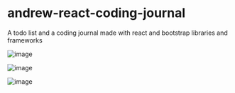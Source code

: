 # andrew-react-coding-journal
A todo list and a coding journal made with react and bootstrap libraries and frameworks

![image](https://user-images.githubusercontent.com/69062810/129648421-568e1b6c-df4e-4cb2-b4ee-26ae9b951367.png)

![image](https://user-images.githubusercontent.com/69062810/129648455-13560c6a-bbce-4cd0-bcfe-d87554736736.png)

![image](https://user-images.githubusercontent.com/69062810/129648571-f6858f2d-c19a-4b80-87c5-b5dd7f15fbe4.png)
